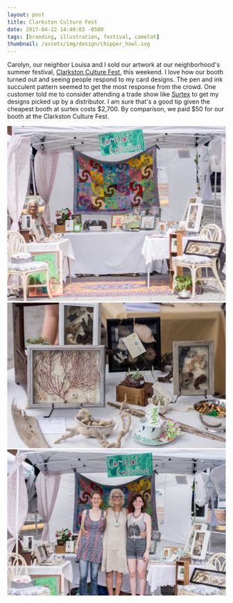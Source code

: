 ```yaml
---
layout: post
title: Clarkston Culture Fest
date: 2017-04-22 14:49:03 -0500
tags: [branding, illustration, festival, camelot]
thumbnail: /assets/img/design/chipper_howl.svg
---
```


Carolyn, our neighbor Louisa and I sold our artwork at our neighborhood's summer festival, [Clarkston Culture Fest](http://www.clarkstonculturefest.org/), this weekend. I love how our booth turned out and seeing people respond to my card designs. The pen and ink succulent pattern seemed to get the most response from the crowd. One customer told me to consider attending a trade show like [Surtex](https://surtex.com/) to get my designs picked up by a distributor. I am sure that's a good tip given the cheapest booth at surtex costs \$2,700. By comparison, we paid \$50 for our booth at the Clarkston Culture Fest.

<div class="row">
  <div class="col-lg-12 pt-4">
  	<img class="prototype" src="/assets/img/design/clarkston_booth.jpg" alt="Clarkston Culture Fest booth picture"/>
  </div>
  <div class="col-lg-12 pt-4">
  	<img class="prototype" src="/assets/img/design/clarkston_booth_close_up.jpg" alt="Clarkston Culture Fest booth close up"/>
  </div>
  <div class="col-lg-12 pt-4">
  	<img class="prototype" src="/assets/img/design/camelot_collective_gang.jpg" alt="Camelot Collective at Clarkston Culture Fest"/>
  </div>
</div>
